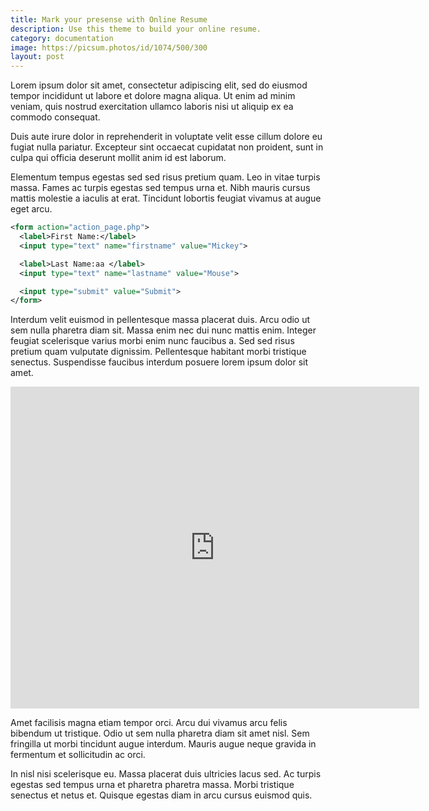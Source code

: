 ```yaml
---
title: Mark your presense with Online Resume 
description: Use this theme to build your online resume.
category: documentation
image: https://picsum.photos/id/1074/500/300
layout: post
---
```


Lorem ipsum dolor sit amet, consectetur adipiscing elit, sed do eiusmod tempor incididunt ut labore et dolore magna aliqua. Ut enim ad minim veniam, quis nostrud exercitation ullamco laboris nisi ut aliquip ex ea commodo consequat. 

Duis aute irure dolor in reprehenderit in voluptate velit esse cillum dolore eu fugiat nulla pariatur. Excepteur sint occaecat cupidatat non proident, sunt in culpa qui officia deserunt mollit anim id est laborum.

Elementum tempus egestas sed sed risus pretium quam. Leo in vitae turpis massa. Fames ac turpis egestas sed tempus urna et. Nibh mauris cursus mattis molestie a iaculis at erat. Tincidunt lobortis feugiat vivamus at augue eget arcu. 

``` xml
<form action="action_page.php">
  <label>First Name:</label>
  <input type="text" name="firstname" value="Mickey">

  <label>Last Name:aa </label>
  <input type="text" name="lastname" value="Mouse">

  <input type="submit" value="Submit">
</form>
```

Interdum velit euismod in pellentesque massa placerat duis. Arcu odio ut sem nulla pharetra diam sit. Massa enim nec dui nunc mattis enim. Integer feugiat scelerisque varius morbi enim nunc faucibus a. Sed sed risus pretium quam vulputate dignissim. Pellentesque habitant morbi tristique senectus. Suspendisse faucibus interdum posuere lorem ipsum dolor sit amet.


<iframe width="654" height="515" src="https://www.youtube.com/embed/YE7VzlLtp-4" frameborder="0" allow="accelerometer; autoplay; clipboard-write; encrypted-media; gyroscope; picture-in-picture" allowfullscreen></iframe>

Amet facilisis magna etiam tempor orci. Arcu dui vivamus arcu felis bibendum ut tristique. Odio ut sem nulla pharetra diam sit amet nisl. Sem fringilla ut morbi tincidunt augue interdum. Mauris augue neque gravida in fermentum et sollicitudin ac orci. 

In nisl nisi scelerisque eu. Massa placerat duis ultricies lacus sed. Ac turpis egestas sed tempus urna et pharetra pharetra massa. Morbi tristique senectus et netus et. Quisque egestas diam in arcu cursus euismod quis.
